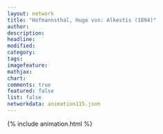 ```yaml
---
layout: network
title: "Hofmannsthal, Hugo von: Alkestis (1894)"
author:
description:
headline:
modified:
category:
tags:
imagefeature: 
mathjax: 
chart: 
comments: true
featured: false
list: false
networkdata: animation115.json
---
```

{% include animation.html %}
